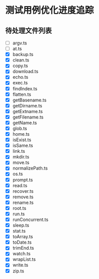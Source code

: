 # 测试用例优化进度追踪

## 待处理文件列表

- [ ] argv.ts
- [ ] at.ts
- [x] backup.ts
- [x] clean.ts
- [x] copy.ts
- [x] download.ts
- [x] echo.ts
- [x] exec.ts
- [x] findIndex.ts
- [x] flatten.ts
- [x] getBasename.ts
- [x] getDirname.ts
- [x] getExtname.ts
- [x] getFilename.ts
- [x] getName.ts
- [x] glob.ts
- [x] home.ts
- [x] isExist.ts
- [x] isSame.ts
- [x] link.ts
- [x] mkdir.ts
- [x] move.ts
- [x] normalizePath.ts
- [x] os.ts
- [x] prompt.ts
- [x] read.ts
- [x] recover.ts
- [x] remove.ts
- [x] rename.ts
- [x] root.ts
- [x] run.ts
- [x] runConcurrent.ts
- [x] sleep.ts
- [x] stat.ts
- [x] toArray.ts
- [x] toDate.ts
- [x] trimEnd.ts
- [x] watch.ts
- [x] wrapList.ts
- [x] write.ts
- [x] zip.ts
